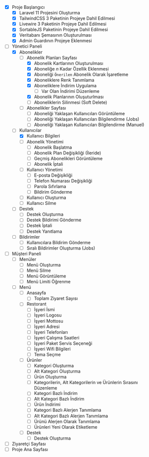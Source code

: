 - [x] Proje Başlangıcı
    - [x] Laravel 11 Projesini Oluşturma
    - [x] TailwindCSS 3 Paketinin Projeye Dahil Edilmesi
    - [x] Livewire 3 Paketinin Projeye Dahil Edilmesi
    - [x] SortableJS Paketinin Projeye Dahil Edilmesi
    - [x] Veritabanı Şemasının Oluşturulması
    - [x] Admin Guardının Projeye Eklenmesi
- [ ] Yönetici Paneli
    - [x] Abonelikler
         - [ ] Abonelik Planları Sayfası
              - [x] Abonelik Kartlarının Oluşturulması
              - [x] Aboneliğe *n* Kadar Özellik Eklenmesi
              - [x] Aboneliği `Önerilen` Abonelik Olarak İşaretleme
              - [x] Aboneliklere Renk Tanımlama
              - [x] Aboneliklere İndirim Uygulama
                  - [ ] Var Olan İndirimi Düzenleme
              - [x] Abonelik Planlarının Oluşuturlması  
              - [ ] Aboneliklerin Silinmesi (Soft Delete)
        - [ ] Abonelikler Sayfası
            - [ ] Aboneliği Yaklaşan Kullanıcıları Görüntüleme
            - [ ] Aboneliği Yaklaşan Kullanıcıları Bilgilendirme (Jobs)
            - [ ] Aboneliği Yaklaşan Kullanıcıları Bilgilendirme (Manuel)
    - [ ] Kullanıcılar
        - [x] Kullanıcı Bilgileri
        - [ ] Abonelik Yönetimi
            - [ ] Abonelik Başlatma
            - [ ] Abonelik Plan Değişikliği (İleride)
            - [ ] Geçmiş Abonelikleri Görüntüleme
            - [ ] Abonelik İptali
        - [ ] Kullanıcı Yönetimi
            - [ ] E-posta Değişikliği
            - [ ] Telefon Numarası Değişikliği
            - [ ] Parola Sıfırlama
            - [ ] Bildirim Gönderme
        - [ ] Kullanıcı Oluşturma
        - [ ] Kullanıcı Silme
    - [ ] Destek 
        - [ ] Destek Oluşturma
        - [ ] Destek Bildirimi Gönderme
        - [ ] Destek İptali
        - [ ] Destek Yanıtlama
    - [ ] Bildirimler
        - [ ] Kullanıcılara Bildirim Gönderme
        - [ ] Sıralı Bildirimler Oluşturma (Jobs)
- [ ] Müşteri Paneli
    - [ ] Menüler
        - [ ] Menü Oluşturma
        - [ ] Menü Silme
        - [ ] Menü Görüntüleme
        - [ ] Menü Limiti Öğrenme
    - [ ] Menü
        - [ ] Anasayfa
            - [ ] Toplam Ziyaret Sayısı
        - [ ] Restorant
            - [ ] İşyeri İsmi
            - [ ] İşyeri Logosu
            - [ ] İşyeri Mottosu
            - [ ] İşyeri Adresi
            - [ ] İşyeri Telefonları
            - [ ] İşyeri Çalışma Saatleri
            - [ ] İşyeri Paket Servis Seçeneği
            - [ ] İşyeri Wifi Bilgileri
            - [ ] Tema Seçme
        - [ ] Ürünler
            - [ ] Kategori Oluşturma
            - [ ] Alt Kategori Oluşturma
            - [ ] Ürün Oluşturma
            - [ ] Kategorilerin, Alt Kategorilerin ve Ürünlerin Sırasını Düzenleme
            - [ ] Kategori Bazlı İndirim
            - [ ] Alt Kategori Bazlı İndirim
            - [ ] Ürün İndirimi
            - [ ] Kategori Bazlı Alerjen Tanımlama
            - [ ] Alt Kategori Bazlı Alerjen Tanımlama
            - [ ] Ürünü Alerjen Olarak Tanımlama
            - [ ] Ürünleri Yeni Olarak Etiketleme
        - [ ] Destek
            - [ ] Destek Oluşturma
- [ ] Ziyaretçi Sayfası
- [ ] Proje Ana Sayfası